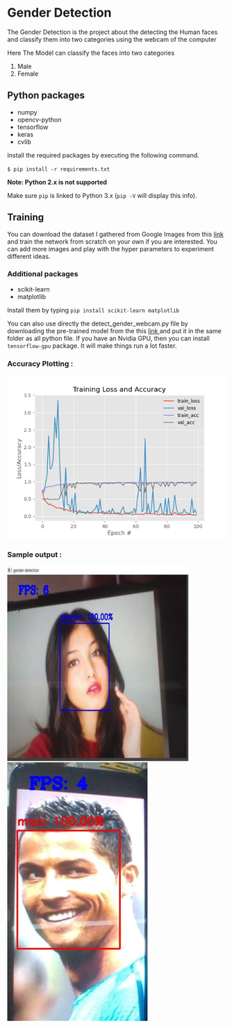 # Gender Detection
<p>The Gender Detection is the project about the detecting the Human faces and classify them into two categories using the webcam of the computer</p>
<p>Here The Model can classify the faces into two categories 
<ol>
<li>Male</li>
<li>Female</li>
</ol> </p>

## Python packages
* numpy
* opencv-python
* tensorflow
* keras
* cvlib

Install the required packages by executing the following command.

`$ pip install -r requirements.txt`

**Note: Python 2.x is not supported** 

Make sure `pip` is linked to Python 3.x  (`pip -V` will display this info).

## Training
You can download the dataset I gathered from Google Images from this [link](https://github.com/arunponnusamy/gender-detection-keras/releases/download/v0.1/gender_dataset_face.zip) and train the network from scratch on your own if you are interested. You can add more images and play with the hyper parameters to experiment different ideas. 

### Additional packages
* scikit-learn
* matplotlib

Install them by typing `pip install scikit-learn matplotlib`

You can also use directly the detect_gender_webcam.py file by downloading the pre-trained model from the this <a href="https://drive.google.com/file/d/1N2W82oXIPi1ntk1D3SGRB-84uTEkMX5U/view?usp=sharing"> link </a> and put it in the same folder as all python file.
If you have an Nvidia GPU, then you can install `tensorflow-gpu` package. It will make things run a lot faster.

### Accuracy Plotting :
![](plot.png)

### Sample output :
![](image.png) ![](male_output.png)

